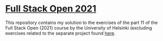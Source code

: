 # [Full Stack Open 2021](https://fullstackopen.com/en/)

This repository contains my solution to the exercises of the part 11 of the Full Stack Open (2021) course by the University of Helsinki (excluding exercises related to the separate project found [here](https://github.com/HVKukkonen/FSOPart11Last).
